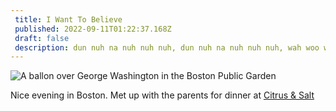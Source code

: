 ```yaml
---
 title: I Want To Believe
 published: 2022-09-11T01:22:37.168Z
 draft: false
 description: dun nuh na nuh nuh nuh, dun nuh na nuh nuh nuh, wah woo we woo we woooooo
---
```

![A ballon over George Washington in the Boston Public Garden](https://coffee-cake.nyc3.digitaloceanspaces.com/images/2022/i-want-to-believe.jpeg)

Nice evening in Boston. Met up with the parents for dinner at [Citrus & Salt](https://www.citrusandsaltboston.com)